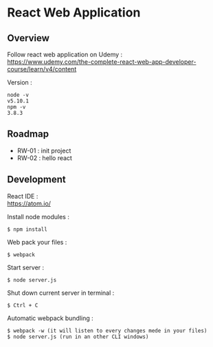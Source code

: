 # React Web Application

## Overview

Follow react web application on Udemy :  
https://www.udemy.com/the-complete-react-web-app-developer-course/learn/v4/content

Version :  

    node -v
    v5.10.1
    npm -v
    3.8.3

## Roadmap

- RW-01 : init project
- RW-02 : hello react

## Development

React IDE :  
https://atom.io/  

Install node modules :  

    $ npm install  

Web pack your files :

    $ webpack

Start server :  

    $ node server.js  

Shut down current server in terminal :

    $ Ctrl + C

Automatic webpack bundling :

    $ webpack -w (it will listen to every changes mede in your files)
    $ node server.js (run in an other CLI windows)
